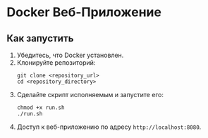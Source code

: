 # Docker Веб-Приложение

## Как запустить

1. Убедитесь, что Docker установлен.
2. Клонируйте репозиторий:
    ```
    git clone <repository_url>
    cd <repository_directory>
    ```
3. Сделайте скрипт исполняемым и запустите его:
    ```
    chmod +x run.sh
    ./run.sh
    ```
4. Доступ к веб-приложению по адресу `http://localhost:8080`.